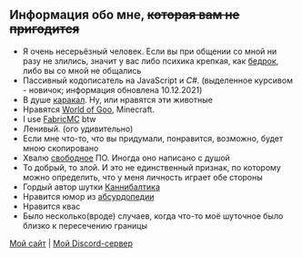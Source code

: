## Информация обо мне, ~~которая вам не пригодится~~

- Я очень несерьёзный человек. Если вы при общении со мной ни разу не злились, значит у вас либо психика крепкая, как [бедрок](https://minecraft.fandom.com/ru/wiki/Бедрок), либо вы со мной не общались
- Пассивный кодописатель на JavaScript и *C#*. (выделенное курсивом - новичок; информация обновлена 10.12.2021)
- В душе [каракал](https://ru.wikipedia.org/wiki/Каракал). Ну, или нравятся эти животные
- Нравятся [World of Goo](https://ru.wikipedia.org/wiki/World_of_Goo), Minecraft.
- I use [FabricMC](https://fabricmc.org) btw
- Ленивый. (ого удивительно)
- Если мне что-то, что вы придумали, понравится, возможно, будет мною скопировано
- Хвалю [свободное](https://ru.wikipedia.org/wiki/GNU) ПО. Иногда оно написано с душой
- То добрый, то злой. И это не единственный признак, по которому можно определить, что у меня личность играет обе стороны
- Гордый автор шутки [Каннибалтика](https://i.imgur.com/6B4VVRT.png)
- Нравится юмор из [абсурдопедии](https://absurdopedia.net/)
- Нравится квас
- Было несколько(вроде) случаев, когда что-то моё шуточное было близко к пересечению границы

[Мой сайт](https://memeberry.herokuapp.com/) | [Мой Discord-сервер](https://discord.gg/mTTcMCvEs4)
